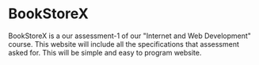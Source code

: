 # BookStoreX
BookStoreX is a our assessment-1 of our "Internet and Web Development" course. This website will include all the specifications that assessment asked for. This will be simple and easy to program website. 
